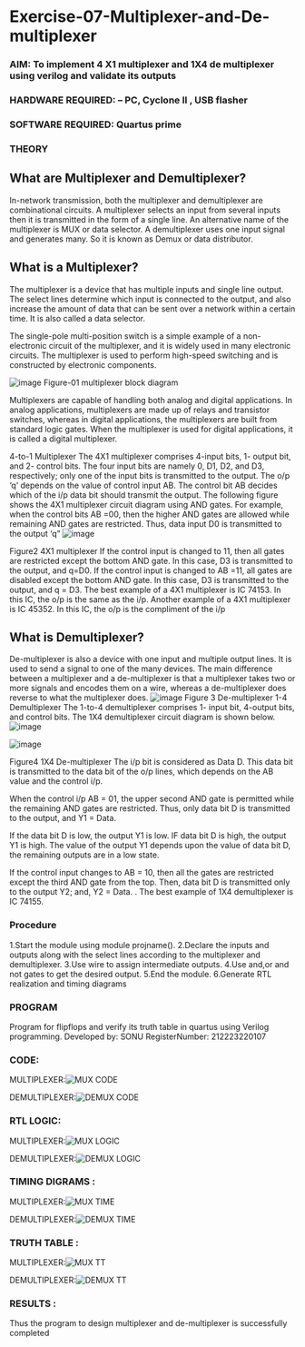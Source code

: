 # Exercise-07-Multiplexer-and-De-multiplexer
### AIM: To implement 4 X1 multiplexer and 1X4 de multiplexer using verilog and validate its outputs
### HARDWARE REQUIRED:  – PC, Cyclone II , USB flasher
### SOFTWARE REQUIRED:   Quartus prime
### THEORY 

## What are Multiplexer and Demultiplexer?
In-network transmission, both the multiplexer and demultiplexer are combinational circuits. A multiplexer selects an input from several inputs then it is transmitted in the form of a single line. An alternative name of the multiplexer is MUX or data selector. A demultiplexer uses one input signal and generates many. So it is known as Demux or data distributor.

## What is a Multiplexer?
The multiplexer is a device that has multiple inputs and single line output. The select lines determine which input is connected to the output, and also increase the amount of data that can be sent over a network within a certain time. It is also called a data selector.

The single-pole multi-position switch is a simple example of a non-electronic circuit of the multiplexer, and it is widely used in many electronic circuits. The multiplexer is used to perform high-speed switching and is constructed by electronic components.

![image](https://user-images.githubusercontent.com/36288975/170912485-73c395c7-23c0-4e78-a53d-a2f0d07d9662.png)
          Figure-01 multiplexer block diagram 

Multiplexers are capable of handling both analog and digital applications. In analog applications, multiplexers are made up of relays and transistor switches, whereas in digital applications, the multiplexers are built from standard logic gates. When the multiplexer is used for digital applications, it is called a digital multiplexer.

4-to-1 Multiplexer
The 4X1 multiplexer comprises 4-input bits, 1- output bit, and 2- control bits. The four input bits are namely 0, D1, D2, and D3, respectively; only one of the input bits is transmitted to the output. The o/p ‘q’ depends on the value of control input AB. The control bit AB decides which of the i/p data bit should transmit the output. The following figure shows the 4X1 multiplexer circuit diagram using AND gates. For example, when the control bits AB =00, then the higher AND gates are allowed while remaining AND gates are restricted. Thus, data input D0 is transmitted to the output ‘q”
![image](https://user-images.githubusercontent.com/36288975/170912568-3598c60a-5035-41f3-b0c4-ccedba13aca5.png)


Figure2 4X1 multiplexer 
If the control input is changed to 11, then all gates are restricted except the bottom AND gate. In this case, D3 is transmitted to the output, and q=D0. If the control input is changed to AB =11, all gates are disabled except the bottom AND gate. In this case, D3 is transmitted to the output, and q = D3. The best example of a 4X1 multiplexer is IC 74153. In this IC, the o/p is the same as the i/p. Another example of a 4X1 multiplexer is IC 45352. In this IC, the o/p is the compliment of the i/p


## What is Demultiplexer?
De-multiplexer is also a device with one input and multiple output lines. It is used to send a signal to one of the many devices. The main difference between a multiplexer and a de-multiplexer is that a multiplexer takes two or more signals and encodes them on a wire, whereas a de-multiplexer does reverse to what the multiplexer does.
![image](https://user-images.githubusercontent.com/36288975/170912606-a30e4b74-1726-4430-b245-2c3c3d9c232d.png)
Figure 3 De-multiplexer 
1-4 Demultiplexer
The 1-to-4 demultiplexer comprises 1- input bit, 4-output bits, and control bits. The 1X4 demultiplexer circuit diagram is shown below.![image](https://user-images.githubusercontent.com/36288975/170912683-00fb746a-1d45-4023-91d1-3a70b841073c.png)

![image](https://user-images.githubusercontent.com/36288975/170912741-7cbd52af-7e0d-4be3-b5c6-6fb9c4eca7c9.png)

Figure4 1X4 De-multiplexer 
The i/p bit is considered as Data D. This data bit is transmitted to the data bit of the o/p lines, which depends on the AB value and the control i/p.

When the control i/p AB = 01, the upper second AND gate is permitted while the remaining AND gates are restricted. Thus, only data bit D is transmitted to the output, and Y1 = Data.

If the data bit D is low, the output Y1 is low. IF data bit D is high, the output Y1 is high. The value of the output Y1 depends upon the value of data bit D, the remaining outputs are in a low state.

If the control input changes to AB = 10, then all the gates are restricted except the third AND gate from the top. Then, data bit D is transmitted only to the output Y2; and, Y2 = Data. . The best example of 1X4 demultiplexer is IC 74155.

 
 
### Procedure
1.Start the module using module projname(). 2.Declare the inputs and outputs along with the select
lines according to the multiplexer and demultiplexer. 3.Use wire to assign intermediate outputs.
4.Use and,or and not gates to get the desired output. 5.End the module. 6.Generate RTL realization
and timing diagrams



### PROGRAM 
Program for flipflops  and verify its truth table in quartus using Verilog programming.
Developed by: SONU 
RegisterNumber: 212223220107 

### CODE:
MULTIPLEXER:![MUX CODE](https://github.com/vasanthkumarch/Exercise-07-Multiplexer-and-De-multiplexer/assets/150653312/90757712-5a04-4fb9-8059-31a05f000fc5)

DEMULTIPLEXER:![DEMUX CODE](https://github.com/vasanthkumarch/Exercise-07-Multiplexer-and-De-multiplexer/assets/150653312/32b0a603-a2ef-4fec-8b99-8dd976febfbb)

### RTL LOGIC: 
MULTIPLEXER:![MUX LOGIC](https://github.com/vasanthkumarch/Exercise-07-Multiplexer-and-De-multiplexer/assets/150653312/e28b17a5-ecca-4a34-b492-fe91252606c8)

DEMULTIPLEXER:![DEMUX LOGIC](https://github.com/vasanthkumarch/Exercise-07-Multiplexer-and-De-multiplexer/assets/150653312/0bad23c5-f9be-4229-83ad-599450f3ce24)

### TIMING DIGRAMS :
MULTIPLEXER:![MUX TIME](https://github.com/vasanthkumarch/Exercise-07-Multiplexer-and-De-multiplexer/assets/150653312/52ae9bf9-4e74-4d55-8ad5-ae8260c63069)

DEMULTIPLEXER:![DEMUX TIME](https://github.com/vasanthkumarch/Exercise-07-Multiplexer-and-De-multiplexer/assets/150653312/07824d00-c093-4248-aeb4-4e202d55f29e)

### TRUTH TABLE :
MULTIPLEXER:![MUX TT](https://github.com/vasanthkumarch/Exercise-07-Multiplexer-and-De-multiplexer/assets/150653312/d5d7670a-a8b6-43af-851d-4074504f93c0)

DEMULTIPLEXER:![DEMUX TT](https://github.com/vasanthkumarch/Exercise-07-Multiplexer-and-De-multiplexer/assets/150653312/34425fa9-bdab-42a1-a766-5f103454727c)

### RESULTS :
Thus the program to design multiplexer and de-multiplexer is successfully completed
